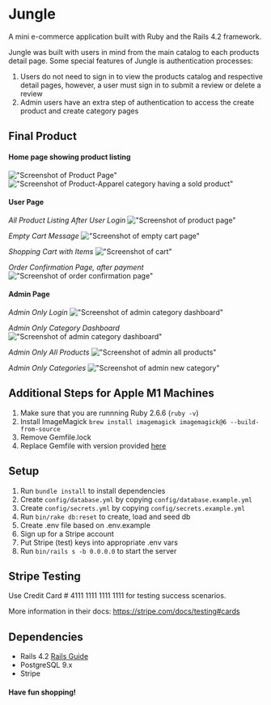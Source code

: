 # **Jungle**
 
A mini e-commerce application built with Ruby and the Rails 4.2 framework. 

Jungle was built with users in mind from the main catalog to each products detail page.
Some special features of Jungle is authentication processes:
  1. Users do not need to sign in to view the products catalog and respective detail pages, however, a user must sign in to submit a review or delete a review 
  2. Admin users have an extra step of authentication to access the create product and create category pages



## Final Product
 
#### Home page showing product listing
 
!["Screenshot of Product Page"](public/docs/all_products.png)
!["Screenshot of Product-Apparel category having a sold product"](public/docs/sold_out_badge.png)

#### User Page

*All Product Listing After User Login*
!["Screenshot of product page"](public/docs/all_products_user_login.png)

*Empty Cart Message*
!["Screenshot of empty cart page"](public/docs/empty_shopping_cart.png)
 
*Shopping Cart with Items*
!["Screenshot of cart"](public/docs/shopping_cart.png)
 
*Order Confirmation Page, after payment*
!["Screenshot of order confirmation page"](public/docs/detailed_receipt.png)
 
#### Admin Page

*Admin Only Login*
!["Screenshot of admin category dashboard"](public/docs/admin_login.png)
 
*Admin Only Category Dashboard*
!["Screenshot of admin category dashboard"](public/docs/admin_dashboard.png)
 
*Admin Only All Products*
!["Screenshot of admin all products"](public/docs/admin_all_products.png)
 
*Admin Only Categories*
!["Screenshot of admin new category"](public/docs/admin_new_category.png)
 
 
## Additional Steps for Apple M1 Machines

1. Make sure that you are runnning Ruby 2.6.6 (`ruby -v`)
1. Install ImageMagick `brew install imagemagick imagemagick@6 --build-from-source`
2. Remove Gemfile.lock
3. Replace Gemfile with version provided [here](https://gist.githubusercontent.com/FrancisBourgouin/831795ae12c4704687a0c2496d91a727/raw/ce8e2104f725f43e56650d404169c7b11c33a5c5/Gemfile)

## Setup
 
1. Run `bundle install` to install dependencies
2. Create `config/database.yml` by copying `config/database.example.yml`
3. Create `config/secrets.yml` by copying `config/secrets.example.yml`
4. Run `bin/rake db:reset` to create, load and seed db
5. Create .env file based on .env.example
6. Sign up for a Stripe account
7. Put Stripe (test) keys into appropriate .env vars
8. Run `bin/rails s -b 0.0.0.0` to start the server
 
## Stripe Testing
 
Use Credit Card # 4111 1111 1111 1111 for testing success scenarios.
 
More information in their docs: <https://stripe.com/docs/testing#cards>
 
## Dependencies
 
* Rails 4.2 [Rails Guide](http://guides.rubyonrails.org/v4.2/)
* PostgreSQL 9.x
* Stripe
 
#### Have fun shopping!